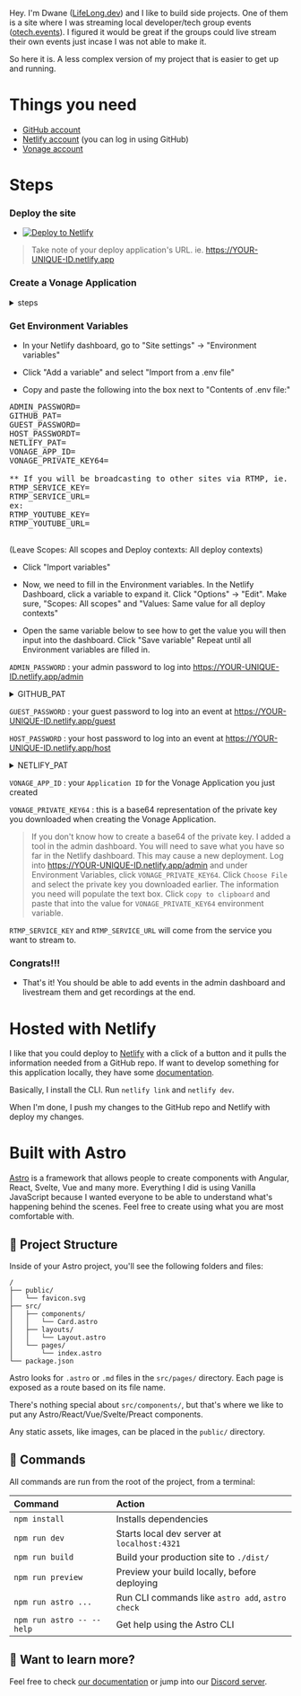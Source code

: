 Hey. I'm Dwane ([LifeLong.dev](https://lifelong.dev)) and I like to build side projects. One of them is a site where I was streaming local developer/tech group events ([otech.events](https://otech.events)). I figured it would be great if the groups could live stream their own events just incase I was not able to make it.

So here it is. A less complex version of my project that is easier to get up and running.

# Things you need
- [GitHub account](https://github.com/signup)
- [Netlify account](https://app.netlify.com/) (you can log in using GitHub)
- [Vonage account](https://dashboard.nexmo.com)

# Steps

### Deploy the site

- [![Deploy to Netlify](https://www.netlify.com/img/deploy/button.svg)](https://app.netlify.com/start/deploy?repository=https://github.com/conshus/starter-event-streaming)

> Take note of your deploy application's URL. ie. https://YOUR-UNIQUE-ID.netlify.app

### Create a Vonage Application
<details>
    <summary>steps</summary>

- Log into the [Vonage dashboard](https://dashboard.nexmo.com)

- Click on `Applications` in the left side menu

- Click `Create a new application` button

- Enter a name for your application

- Click `Generate public and private key`

- Save the private key somewhere you will remember. Will be needed later

- Activate `RTC (In-app voice & messaging)` by pressing the switch (Don't need to fill in Event URL)

- Activate `Video` by pressing the switch 

- In the input under `Recordings callback URL New recordings alert`, make sure it's set to `HTTP POST` and in the input box next to it, place: https://YOUR-UNIQUE-ID.netlify.app/.netlify/functions/webhooks

- Click `Generate new application` button in bottom right

- Take note of your `Application ID`, you will need it for an Environment Variable

</details>

### Get Environment Variables

- In your Netlify dashboard, go to "Site settings" -> "Environment variables"

- Click "Add a variable" and select "Import from a .env file"

- Copy and paste the following into the box next to "Contents of .env file:"
<pre>
ADMIN_PASSWORD=
GITHUB_PAT=
GUEST_PASSWORD=
HOST_PASSWORDT=
NETLIFY_PAT=
VONAGE_APP_ID=
VONAGE_PRIVATE_KEY64=

** If you will be broadcasting to other sites via RTMP, ie. YouTube, Twitch, etc, you must use this naming convention:
RTMP_SERVICE_KEY=
RTMP_SERVICE_URL=
ex:
RTMP_YOUTUBE_KEY=
RTMP_YOUTUBE_URL=

</pre>
(Leave Scopes: All scopes and Deploy contexts: All deploy contexts)

- Click "Import variables"

- Now, we need to fill in the Environment variables. In the Netlify Dashboard, click a variable to expand it. Click "Options" -> "Edit". Make sure, "Scopes: All scopes" and "Values: Same value for all deploy contexts"

- Open the same variable below to see how to get the value you will then input into the dashboard. Click "Save variable" Repeat until all Environment variables are filled in.

`ADMIN_PASSWORD` : your admin password to log into https://YOUR-UNIQUE-ID.netlify.app/admin

<details>
    <summary>GITHUB_PAT</summary>
    Here is a link to instructions on how to set up your GitHub Personal Access Token (classic): <a href="https://docs.github.com/en/authentication/keeping-your-account-and-data-secure/creating-a-personal-access-token#creating-a-personal-access-token-classic" target="_blank">https://docs.github.com/en/authentication/keeping-your-account-and-data-secure/creating-a-personal-access-token#creating-a-personal-access-token-classic</a> Note: If you set an expiration, you'll have to create another PAT.
</details>

`GUEST_PASSWORD` : your guest password to log into an event at https://YOUR-UNIQUE-ID.netlify.app/guest

`HOST_PASSWORD` : your host password to log into an event at https://YOUR-UNIQUE-ID.netlify.app/host

<details>
    <summary>NETLIFY_PAT</summary>
    Go to <a href="https://app.netlify.com/user/applications" target="_blank">https://app.netlify.com/user/applications</a> and scroll to "Personal access tokens". Click "New access token" give it a name and click "Generate token".
</details>

`VONAGE_APP_ID` : your `Application ID` for the Vonage Application you just created

`VONAGE_PRIVATE_KEY64` : this is a base64 representation of the private key you downloaded when creating the Vonage Application.
> If you don't know how to create a base64 of the private key. I added a tool in the admin dashboard. You will need to save what you have so far in the Netlify dashboard. This may cause a new deployment. Log into https://YOUR-UNIQUE-ID.netlify.app/admin and under Environment Variables, click `VONAGE_PRIVATE_KEY64`. Click `Choose File` and select the private key you downloaded earlier. The information you need will populate the text box. Click `copy to clipboard` and paste that into the value for `VONAGE_PRIVATE_KEY64` environment variable.

`RTMP_SERVICE_KEY` and `RTMP_SERVICE_URL` will come from the service you want to stream to.

### Congrats!!!

- That's it! You should be able to add events in the admin dashboard and livestream them and get recordings at the end.

# Hosted with Netlify

I like that you could deploy to [Netlify](https://netlify.com) with a click of a button and it pulls the information needed from a GitHub repo. If want to develop something for this application locally, they have some [documentation](https://docs.netlify.com/cli/local-development/).

Basically, I install the CLI. Run `netlify link` and `netlify dev`.

When I'm done, I push my changes to the GitHub repo and Netlify with deploy my changes.

# Built with Astro

[Astro](https://astro.build) is a framework that allows people to create components with Angular, React, Svelte, Vue and many more. Everything I did is using Vanilla JavaScript because I wanted everyone to be able to understand what's happening behind the scenes. Feel free to create using what you are most comfortable with. 

## 🚀 Project Structure

Inside of your Astro project, you'll see the following folders and files:

```text
/
├── public/
│   └── favicon.svg
├── src/
│   ├── components/
│   │   └── Card.astro
│   ├── layouts/
│   │   └── Layout.astro
│   └── pages/
│       └── index.astro
└── package.json
```

Astro looks for `.astro` or `.md` files in the `src/pages/` directory. Each page is exposed as a route based on its file name.

There's nothing special about `src/components/`, but that's where we like to put any Astro/React/Vue/Svelte/Preact components.

Any static assets, like images, can be placed in the `public/` directory.

## 🧞 Commands

All commands are run from the root of the project, from a terminal:

| Command                   | Action                                           |
| :------------------------ | :----------------------------------------------- |
| `npm install`             | Installs dependencies                            |
| `npm run dev`             | Starts local dev server at `localhost:4321`      |
| `npm run build`           | Build your production site to `./dist/`          |
| `npm run preview`         | Preview your build locally, before deploying     |
| `npm run astro ...`       | Run CLI commands like `astro add`, `astro check` |
| `npm run astro -- --help` | Get help using the Astro CLI                     |

## 👀 Want to learn more?

Feel free to check [our documentation](https://docs.astro.build) or jump into our [Discord server](https://astro.build/chat).
